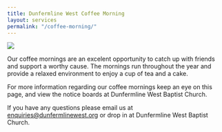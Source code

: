 ```yaml
---
title: Dunfermline West Coffee Morning
layout: services
permalink: "/coffee-morning/"
---
```

<div class="col-sm-4">
<img src='{{ site.url }}/assets/img/icons/coffeeicon.jpg' class='img-responsive' />	
</div>
<div class="col-sm-8 text-normal">

Our coffee mornings are an excelent opportunity to catch up with friends and support a worthy cause. The mornings run throughout the year and provide a relaxed environment to enjoy a cup of tea and a cake.

For more information regarding our coffee mornings keep an eye on this page, and view the notice boards at Dunfermline West Baptist Church.

If you have any questions please email us at <a href='mailto:enquiries@dunfermlinewest.org?subject=kidzclub'>enquiries@dunfermlinewest.org</a> or drop in at Dunfermline West Baptist Church.
</div>